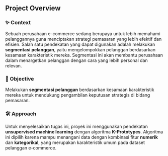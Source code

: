 ## Project Overview

### ✨ Context  
Sebuah perusahaan e-commerce sedang berupaya untuk lebih memahami pelanggannya guna menciptakan strategi pemasaran yang lebih efektif dan efisien. Salah satu pendekatan yang dapat digunakan adalah melakukan **segmentasi pelanggan**, yaitu mengelompokkan pelanggan berdasarkan kesamaan karakteristik mereka. Segmentasi ini akan membantu perusahaan dalam menargetkan pelanggan dengan cara yang lebih personal dan relevan.

### 🎯 Objective  
Melakukan **segmentasi pelanggan** berdasarkan kesamaan karakteristik mereka untuk mendukung pengambilan keputusan strategis di bidang pemasaran.

### 🛠️ Approach  
Untuk menyelesaikan tugas ini, proyek ini menggunakan pendekatan **unsupervised machine learning** dengan algoritma **K-Prototypes**. Algoritma ini dipilih karena mampu menangani data dengan kombinasi fitur **numerik** dan **kategorikal**, yang merupakan karakteristik umum pada dataset pelanggan e-commerce.
